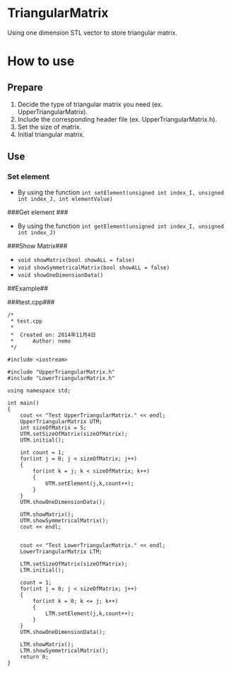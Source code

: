 TriangularMatrix
================

Using one dimension STL vector to store triangular matrix.


# How to use #

## Prepare ##
1. Decide the type of triangular matrix you need (ex. UpperTriangularMatrix).
2. Include the corresponding header file (ex. UpperTriangularMatrix.h).
3. Set the size of matrix.
4. Initial triangular matrix.

## Use ##

### Set element ###
+ By using the function 
`int setElement(unsigned int index_I, unsigned int index_J, int elementValue)`

###Get element ###
+ By using the function 
`int getElement(unsigned int index_I, unsigned int index_J)`

###Show Matrix###
+ `void showMatrix(bool showALL = false)`
+ `void showSymmetricalMatrix(bool showALL = false)`
+ `void showOneDimensionData()`


##Example##

###test.cpp###

```
/*
 * test.cpp
 *
 *  Created on: 2014年11月4日
 *      Author: nemo
 */

#include <iostream>

#include "UpperTriangularMatrix.h"
#include "LowerTriangularMatrix.h"

using namespace std;

int main()
{
    cout << "Test UpperTriangularMatrix." << endl;
	UpperTriangularMatrix UTM;
	int sizeOfMatrix = 5;
	UTM.setSizeOfMatrix(sizeOfMatrix);
	UTM.initial();

	int count = 1;
	for(int j = 0; j < sizeOfMatrix; j++)
	{
		for(int k = j; k < sizeOfMatrix; k++)
		{
			UTM.setElement(j,k,count++);
		}
	}
	UTM.showOneDimensionData();

	UTM.showMatrix();
	UTM.showSymmetricalMatrix();
	cout << endl;


	cout << "Test LowerTriangularMatrix." << endl;
	LowerTriangularMatrix LTM;

	LTM.setSizeOfMatrix(sizeOfMatrix);
	LTM.initial();

	count = 1;
	for(int j = 0; j < sizeOfMatrix; j++)
	{
		for(int k = 0; k <= j; k++)
		{
			LTM.setElement(j,k,count++);
		}
	}
	UTM.showOneDimensionData();

	LTM.showMatrix();
	LTM.showSymmetricalMatrix();
	return 0;
}
```
